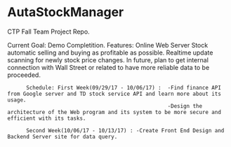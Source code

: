 # AutaStockManager
CTP Fall Team Project Repo.

Current Goal: Demo Completition. 
Features: Online Web Server Stock automatic selling and buying as profitable as possible. Realtime update scanning for newly stock price 
          changes. In future, plan to get internal connection with Wall Street or related to have more reliable data to be proceeded.
          
          Schedule: First Week(09/29/17 - 10/06/17) :  -Find finance API from Google server and TD stock service API and learn more about its usage.
                                                       -Design the architecture of the Web program and its system to be more secure and                                                           efficient with its tasks.
                                              
          Second Week(10/06/17 - 10/13/17) : -Create Front End Design and Backend Server site for data query.
